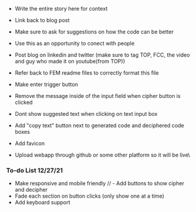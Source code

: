 - Write the entire story here for context
- Link back to blog post
- Make sure to ask for suggestions on how the code can be better
- Use this as an opportunity to conect with people
- Post blog on linkedin and twitter (make sure to tag TOP, FCC, the video and guy who made it on youtube(from TOP))
- Refer back to FEM readme files to correctly format this file


- Make enter trigger button
- Remove the message inside of the input field when cipher button is clicked
- Dont show suggested text when clicking on text input box
- Add "copy text" button next to generated code and deciphered code boxes

- Add favicon
- Upload webapp through github or some other platform so it will be live\

### To-do List 12/27/21
- Make responsive and mobile friendly
// - Add buttons to show cipher and decipher
- Fade each section on button clicks (only show one at a time)
- Add keyboard support